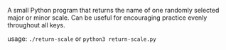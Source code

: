 A small Python program that returns the name of one randomly selected major or 
minor scale. Can be useful for encouraging practice evenly throughout all keys.

usage: `./return-scale` or `python3 return-scale.py`

